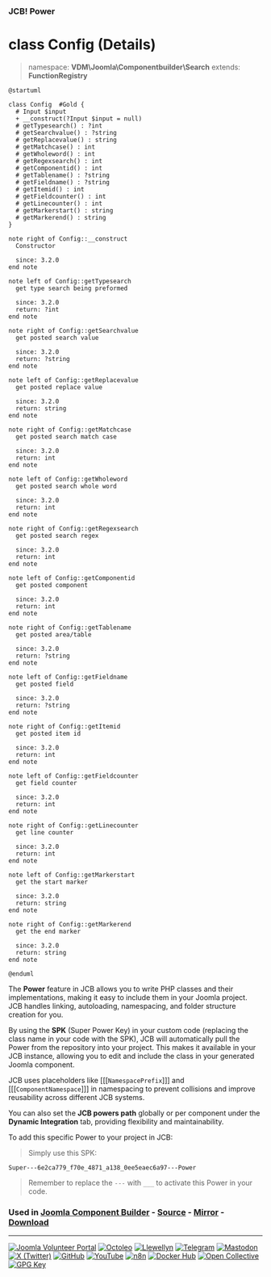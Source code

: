 ### JCB! Power
# class Config (Details)
> namespace: **VDM\Joomla\Componentbuilder\Search**
> extends: **FunctionRegistry**

```uml
@startuml

class Config  #Gold {
  # Input $input
  + __construct(?Input $input = null)
  # getTypesearch() : ?int
  # getSearchvalue() : ?string
  # getReplacevalue() : string
  # getMatchcase() : int
  # getWholeword() : int
  # getRegexsearch() : int
  # getComponentid() : int
  # getTablename() : ?string
  # getFieldname() : ?string
  # getItemid() : int
  # getFieldcounter() : int
  # getLinecounter() : int
  # getMarkerstart() : string
  # getMarkerend() : string
}

note right of Config::__construct
  Constructor

  since: 3.2.0
end note

note left of Config::getTypesearch
  get type search being preformed

  since: 3.2.0
  return: ?int
end note

note right of Config::getSearchvalue
  get posted search value

  since: 3.2.0
  return: ?string
end note

note left of Config::getReplacevalue
  get posted replace value

  since: 3.2.0
  return: string
end note

note right of Config::getMatchcase
  get posted search match case

  since: 3.2.0
  return: int
end note

note left of Config::getWholeword
  get posted search whole word

  since: 3.2.0
  return: int
end note

note right of Config::getRegexsearch
  get posted search regex

  since: 3.2.0
  return: int
end note

note left of Config::getComponentid
  get posted component

  since: 3.2.0
  return: int
end note

note right of Config::getTablename
  get posted area/table

  since: 3.2.0
  return: ?string
end note

note left of Config::getFieldname
  get posted field

  since: 3.2.0
  return: ?string
end note

note right of Config::getItemid
  get posted item id

  since: 3.2.0
  return: int
end note

note left of Config::getFieldcounter
  get field counter

  since: 3.2.0
  return: int
end note

note right of Config::getLinecounter
  get line counter

  since: 3.2.0
  return: int
end note

note left of Config::getMarkerstart
  get the start marker

  since: 3.2.0
  return: string
end note

note right of Config::getMarkerend
  get the end marker

  since: 3.2.0
  return: string
end note

@enduml
```

The **Power** feature in JCB allows you to write PHP classes and their implementations,
making it easy to include them in your Joomla project. JCB handles linking, autoloading,
namespacing, and folder structure creation for you.

By using the **SPK** (Super Power Key) in your custom code (replacing the class name
in your code with the SPK), JCB will automatically pull the Power from the repository
into your project. This makes it available in your JCB instance, allowing you to edit
and include the class in your generated Joomla component.

JCB uses placeholders like [[[`NamespacePrefix`]]] and [[[`ComponentNamespace`]]] in
namespacing to prevent collisions and improve reusability across different JCB systems.

You can also set the **JCB powers path** globally or per component under the
**Dynamic Integration** tab, providing flexibility and maintainability.

To add this specific Power to your project in JCB:

> Simply use this SPK:
```
Super---6e2ca779_f70e_4871_a138_0ee5eaec6a97---Power
```
> Remember to replace the `---` with `___` to activate this Power in your code.

### Used in [Joomla Component Builder](https://www.joomlacomponentbuilder.com) - [Source](https://git.vdm.dev/joomla/Component-Builder) - [Mirror](https://github.com/vdm-io/Joomla-Component-Builder) - [Download](https://git.vdm.dev/joomla/pkg-component-builder/releases)

---
[![Joomla Volunteer Portal](https://img.shields.io/badge/-Joomla-gold?logo=joomla)](https://volunteers.joomla.org/joomlers/1396-llewellyn-van-der-merwe "Join Llewellyn on the Joomla Volunteer Portal: Shaping the Future Together!") [![Octoleo](https://img.shields.io/badge/-Octoleo-black?logo=linux)](https://git.vdm.dev/octoleo "--quiet") [![Llewellyn](https://img.shields.io/badge/-Llewellyn-ffffff?logo=gitea)](https://git.vdm.dev/Llewellyn "Collaborate and Innovate with Llewellyn on Git: Building a Better Code Future!") [![Telegram](https://img.shields.io/badge/-Telegram-blue?logo=telegram)](https://t.me/Joomla_component_builder "Join Llewellyn and the Community on Telegram: Building Joomla Components Together!") [![Mastodon](https://img.shields.io/badge/-Mastodon-9e9eec?logo=mastodon)](https://joomla.social/@llewellyn "Connect and Engage with Llewellyn on Joomla Social: Empowering Communities, One Post at a Time!") [![X (Twitter)](https://img.shields.io/badge/-X-black?logo=x)](https://x.com/llewellynvdm "Join the Conversation with Llewellyn on X: Where Ideas Take Flight!") [![GitHub](https://img.shields.io/badge/-GitHub-181717?logo=github)](https://github.com/Llewellynvdm "Build, Innovate, and Thrive with Llewellyn on GitHub: Turning Ideas into Impact!") [![YouTube](https://img.shields.io/badge/-YouTube-ff0000?logo=youtube)](https://www.youtube.com/@OctoYou "Explore, Learn, and Create with Llewellyn on YouTube: Your Gateway to Inspiration!") [![n8n](https://img.shields.io/badge/-n8n-black?logo=n8n)](https://n8n.io/creators/octoleo "Effortless Automation and Impactful Workflows with Llewellyn on n8n!") [![Docker Hub](https://img.shields.io/badge/-Docker-grey?logo=docker)](https://hub.docker.com/u/llewellyn "Llewellyn on Docker: Containerize Your Creativity!") [![Open Collective](https://img.shields.io/badge/-Donate-green?logo=opencollective)](https://opencollective.com/joomla-component-builder "Donate towards JCB: Help Llewellyn financially so he can continue developing this great tool!") [![GPG Key](https://img.shields.io/badge/-GPG-blue?logo=gnupg)](https://git.vdm.dev/Llewellyn/gpg "Unlock Trust and Security with Llewellyn's GPG Key: Your Gateway to Verified Connections!")